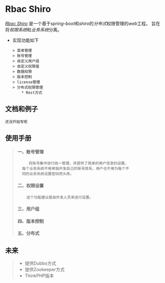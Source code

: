 # Rbac Shiro
[*Rbac Shiro*](http://47.94.129.189/rbac)
是一个基于*spring-boot*和*shiro*的*分布式*权限管理的*web*工程。
旨在将*权限系统*和*业务系统*分离。

*   实现功能如下

        > 菜单管理
        > 账号管理
        > 自定义用户组
        > 自定义权限值
        > 数据权限
        > 版本控制
        > license管理
        > 分布式权限管理
            * Rest方式

## 文档和例子
    还没开始写呢
    
## 使用手册
>   #### 一、账号管理
>          将账号集中进行统一管理，并提供了简单的用户信息的设置。
>       每个业务系统不用单独开发自己的账号体系，用户也不用为每个不
>       同的业务系统设置密码而头疼。
>
>   #### 二、权限设置
>         这个功能建议是由开发人员来进行设置。
>   #### 三、用户组
>   #### 四、版本控制
>   #### 五、分布式


    
    
## 未来
>   * 提供Dubbo方式 
>   * 提供Zookeeper方式
>   * ThinkPHP版本